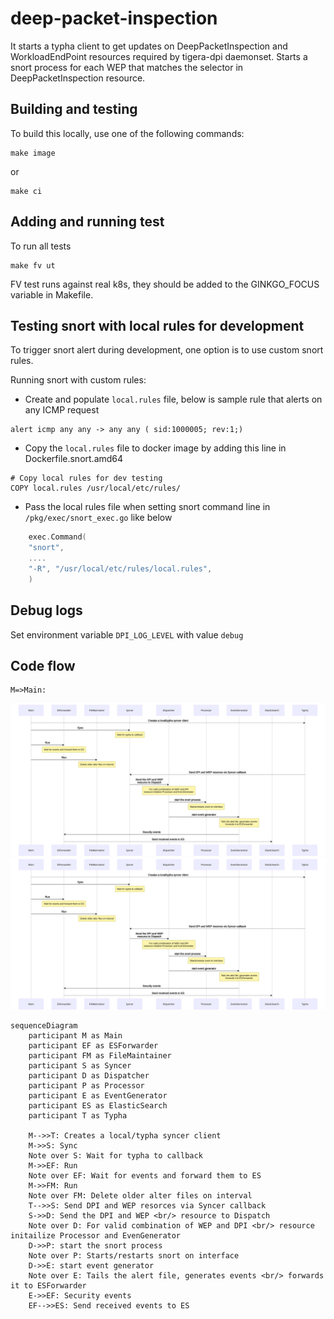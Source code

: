 # deep-packet-inspection

It starts a typha client to get updates on DeepPacketInspection and WorkloadEndPoint resources required by tigera-dpi daemonset.
Starts a snort process for each WEP that matches the selector in DeepPacketInspection resource.

## Building and testing

To build this locally, use one of the following commands:

```
make image
```

or

```
make ci
```

## Adding and running test

To run all tests

```
make fv ut
```

FV test runs against real k8s, they should be added to the GINKGO_FOCUS variable in Makefile.

## Testing snort with local rules for development

To trigger snort alert during development, one option is to use custom snort rules.

Running snort with custom rules:
- Create and populate `local.rules` file, below is sample rule that alerts on any ICMP request
```
alert icmp any any -> any any ( sid:1000005; rev:1;)
``` 
- Copy the `local.rules` file to docker image by adding this line in Dockerfile.snort.amd64
```
# Copy local rules for dev testing
COPY local.rules /usr/local/etc/rules/
```
- Pass the local rules file when setting snort command line in `/pkg/exec/snort_exec.go` like below
```go
    exec.Command(
    "snort",
    ....
    "-R", "/usr/local/etc/rules/local.rules",
    )
```

## Debug logs
Set environment variable `DPI_LOG_LEVEL` with value `debug`

## Code flow
```flow
M=>Main:
```
![Alt text](flow_diagram.svg)<img src="flow_diagram.svg">

```mermaid
sequenceDiagram
    participant M as Main
    participant EF as ESForwarder
    participant FM as FileMaintainer
    participant S as Syncer
    participant D as Dispatcher
    participant P as Processor
    participant E as EventGenerator
    participant ES as ElasticSearch
    participant T as Typha

    M-->>T: Creates a local/typha syncer client
    M->>S: Sync
    Note over S: Wait for typha to callback
    M->>EF: Run
    Note over EF: Wait for events and forward them to ES
    M->>FM: Run
    Note over FM: Delete older alter files on interval
    T-->>S: Send DPI and WEP resorces via Syncer callback
    S->>D: Send the DPI and WEP <br/> resource to Dispatch
    Note over D: For valid combination of WEP and DPI <br/> resource initailize Processor and EvenGenerator 
    D->>P: start the snort process
    Note over P: Starts/restarts snort on interface
    D->>E: start event generator
    Note over E: Tails the alert file, generates events <br/> forwards it to ESForwarder
    E->>EF: Security events
    EF-->>ES: Send received events to ES
```

